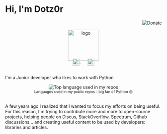 # Hi, I'm Dotz0r

<div align="right">
  <a href="https://paypal.me/rush764">
    <img src="https://img.shields.io/badge/$-support-ff69b4.svg?style=flat" alt="Donate" />
  </a>
</div>

<p align="center">
  <a href="https://google.com/">
    <img width="100" src="https://a.top4top.io/p_1747fcq8n1.png" alt="logo" />
  </a>
</p>

<p align="center" style="margin: -20px 0 30px">
   <a href="https://twitter.com/MohmmedRush" target="_blank" style='margin-right:10px'>
    <img align="center" src="https://cdn.jsdelivr.net/npm/simple-icons@3.0.1/icons/twitter.svg" alt="twitter" height="22px" width="22px" />
  </a>
  &nbsp;&nbsp;
  <a href="https://github.com/Rush764/My-Email/blob/master/README.md" target="_blank">
    <img align="center" src="https://cdn.jsdelivr.net/npm/simple-icons@3.0.1/icons/protonmail.svg" alt="email" height="22px" width="22px" />
  </a>
</p>

I'm a Junior developer who likes to work with Python

<div align="center">
  <img width="" src="https://github-readme-stats.vercel.app/api/top-langs/?username=Rush764&layout=compact&hide_title=1&card_width=300" alt="Top language used in my repos" />
  <br />
  <small>Languages used in my public repos - big fan of Python 😛</small>
  <br />
  <br />
</div>

A few years ago I realized that I wanted to focus my efforts on being useful. For this reason, I'm trying to contribute more and more to open-source projects, helping people on Discus, StackOverflow, Spectrum, Github discussions... and creating useful content to be used by developers: libraries and articles. 
